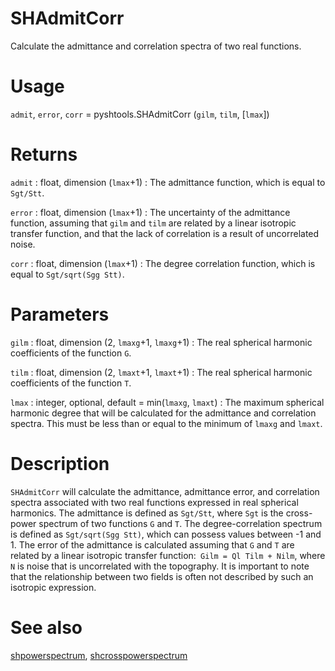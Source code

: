 # SHAdmitCorr 

Calculate the admittance and correlation spectra of two real functions.

# Usage

`admit`, `error`, `corr` = pyshtools.SHAdmitCorr (`gilm`, `tilm`, [`lmax`])

# Returns

`admit` : float, dimension (`lmax`+1)
:   The admittance function, which is equal to `Sgt/Stt`.

`error` : float, dimension (`lmax`+1)
:   The uncertainty of the admittance function, assuming that `gilm` and `tilm` are related by a linear isotropic transfer function, and that the lack of correlation is a result of uncorrelated noise.

`corr` : float, dimension (`lmax`+1)
:   The degree correlation function, which is equal to `Sgt/sqrt(Sgg Stt)`.

# Parameters

`gilm` : float, dimension (2, `lmaxg`+1, `lmaxg`+1)
:   The real spherical harmonic coefficients of the function `G`.

`tilm` : float, dimension (2, `lmaxt`+1, `lmaxt`+1)
:   The real spherical harmonic coefficients of the function `T`.

`lmax` : integer, optional, default = min(`lmaxg`, `lmaxt`)
:   The maximum spherical harmonic degree that will be calculated for the admittance and correlation spectra. This must be less than or equal to the minimum of `lmaxg` and `lmaxt`.

# Description

`SHAdmitCorr` will calculate the admittance, admittance error, and correlation spectra associated with two real functions expressed in real spherical harmonics. The admittance is defined as `Sgt/Stt`, where `Sgt` is the cross-power spectrum of two functions `G` and `T`. The degree-correlation spectrum is defined as `Sgt/sqrt(Sgg Stt)`, which can possess values between -1 and 1. The error of the admittance is calculated assuming that `G` and `T` are related by a linear isotropic transfer function:` Gilm = Ql Tilm + Nilm`, where `N` is noise that is uncorrelated with the topography. It is important to note that the relationship between two fields is often not described by such an isotropic expression.

# See also

[shpowerspectrum](pyshpowerspectrum.html), [shcrosspowerspectrum](pyshcrosspowerspectrum.html)
